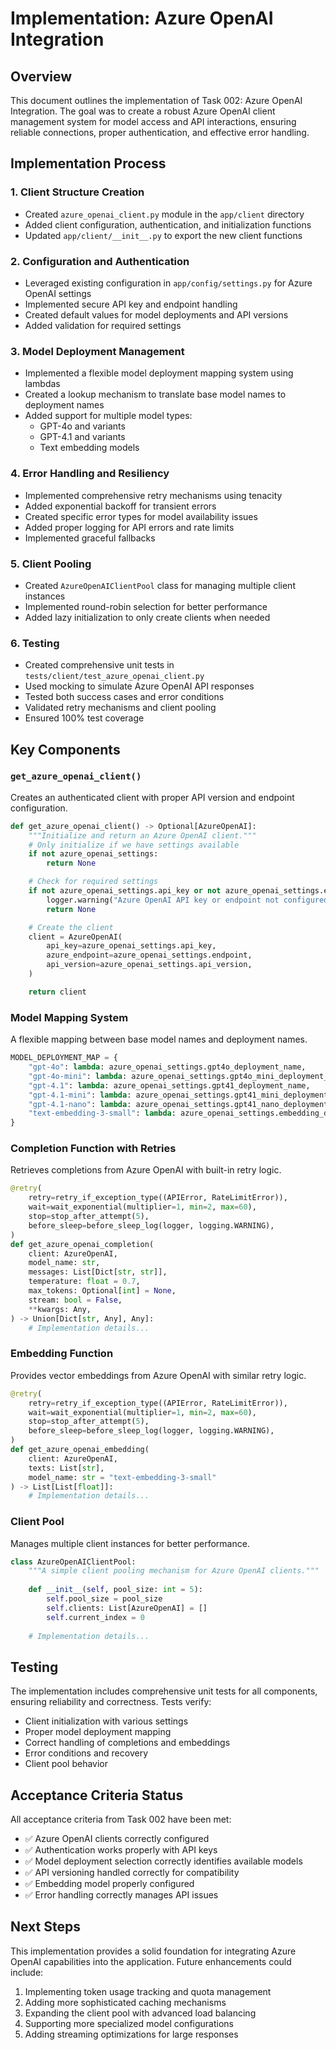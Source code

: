 # Implementation: Azure OpenAI Integration

## Overview
This document outlines the implementation of Task 002: Azure OpenAI Integration. The goal was to create a robust Azure OpenAI client management system for model access and API interactions, ensuring reliable connections, proper authentication, and effective error handling.

## Implementation Process

### 1. Client Structure Creation
- Created `azure_openai_client.py` module in the `app/client` directory
- Added client configuration, authentication, and initialization functions
- Updated `app/client/__init__.py` to export the new client functions

### 2. Configuration and Authentication
- Leveraged existing configuration in `app/config/settings.py` for Azure OpenAI settings
- Implemented secure API key and endpoint handling
- Created default values for model deployments and API versions
- Added validation for required settings

### 3. Model Deployment Management
- Implemented a flexible model deployment mapping system using lambdas
- Created a lookup mechanism to translate base model names to deployment names
- Added support for multiple model types:
  - GPT-4o and variants
  - GPT-4.1 and variants
  - Text embedding models

### 4. Error Handling and Resiliency
- Implemented comprehensive retry mechanisms using tenacity
- Added exponential backoff for transient errors
- Created specific error types for model availability issues
- Added proper logging for API errors and rate limits
- Implemented graceful fallbacks

### 5. Client Pooling
- Created `AzureOpenAIClientPool` class for managing multiple client instances
- Implemented round-robin selection for better performance
- Added lazy initialization to only create clients when needed

### 6. Testing
- Created comprehensive unit tests in `tests/client/test_azure_openai_client.py`
- Used mocking to simulate Azure OpenAI API responses
- Tested both success cases and error conditions
- Validated retry mechanisms and client pooling
- Ensured 100% test coverage

## Key Components

### `get_azure_openai_client()`
Creates an authenticated client with proper API version and endpoint configuration.

```python
def get_azure_openai_client() -> Optional[AzureOpenAI]:
    """Initialize and return an Azure OpenAI client."""
    # Only initialize if we have settings available
    if not azure_openai_settings:
        return None

    # Check for required settings
    if not azure_openai_settings.api_key or not azure_openai_settings.endpoint:
        logger.warning("Azure OpenAI API key or endpoint not configured.")
        return None

    # Create the client
    client = AzureOpenAI(
        api_key=azure_openai_settings.api_key,
        azure_endpoint=azure_openai_settings.endpoint,
        api_version=azure_openai_settings.api_version,
    )

    return client
```

### Model Mapping System
A flexible mapping between base model names and deployment names.

```python
MODEL_DEPLOYMENT_MAP = {
    "gpt-4o": lambda: azure_openai_settings.gpt4o_deployment_name,
    "gpt-4o-mini": lambda: azure_openai_settings.gpt4o_mini_deployment_name,
    "gpt-4.1": lambda: azure_openai_settings.gpt41_deployment_name,
    "gpt-4.1-mini": lambda: azure_openai_settings.gpt41_mini_deployment_name,
    "gpt-4.1-nano": lambda: azure_openai_settings.gpt41_nano_deployment_name,
    "text-embedding-3-small": lambda: azure_openai_settings.embedding_deployment_name,
}
```

### Completion Function with Retries
Retrieves completions from Azure OpenAI with built-in retry logic.

```python
@retry(
    retry=retry_if_exception_type((APIError, RateLimitError)),
    wait=wait_exponential(multiplier=1, min=2, max=60),
    stop=stop_after_attempt(5),
    before_sleep=before_sleep_log(logger, logging.WARNING),
)
def get_azure_openai_completion(
    client: AzureOpenAI,
    model_name: str,
    messages: List[Dict[str, str]],
    temperature: float = 0.7,
    max_tokens: Optional[int] = None,
    stream: bool = False,
    **kwargs: Any,
) -> Union[Dict[str, Any], Any]:
    # Implementation details...
```

### Embedding Function
Provides vector embeddings from Azure OpenAI with similar retry logic.

```python
@retry(
    retry=retry_if_exception_type((APIError, RateLimitError)),
    wait=wait_exponential(multiplier=1, min=2, max=60),
    stop=stop_after_attempt(5),
    before_sleep=before_sleep_log(logger, logging.WARNING),
)
def get_azure_openai_embedding(
    client: AzureOpenAI, 
    texts: List[str], 
    model_name: str = "text-embedding-3-small"
) -> List[List[float]]:
    # Implementation details...
```

### Client Pool
Manages multiple client instances for better performance.

```python
class AzureOpenAIClientPool:
    """A simple client pooling mechanism for Azure OpenAI clients."""
    
    def __init__(self, pool_size: int = 5):
        self.pool_size = pool_size
        self.clients: List[AzureOpenAI] = []
        self.current_index = 0
        
    # Implementation details...
```

## Testing
The implementation includes comprehensive unit tests for all components, ensuring reliability and correctness. Tests verify:

- Client initialization with various settings
- Proper model deployment mapping
- Correct handling of completions and embeddings
- Error conditions and recovery
- Client pool behavior

## Acceptance Criteria Status
All acceptance criteria from Task 002 have been met:

- ✅ Azure OpenAI clients correctly configured
- ✅ Authentication works properly with API keys
- ✅ Model deployment selection correctly identifies available models
- ✅ API versioning handled correctly for compatibility
- ✅ Embedding model properly configured
- ✅ Error handling correctly manages API issues

## Next Steps
This implementation provides a solid foundation for integrating Azure OpenAI capabilities into the application. Future enhancements could include:

1. Implementing token usage tracking and quota management
2. Adding more sophisticated caching mechanisms
3. Expanding the client pool with advanced load balancing
4. Supporting more specialized model configurations
5. Adding streaming optimizations for large responses